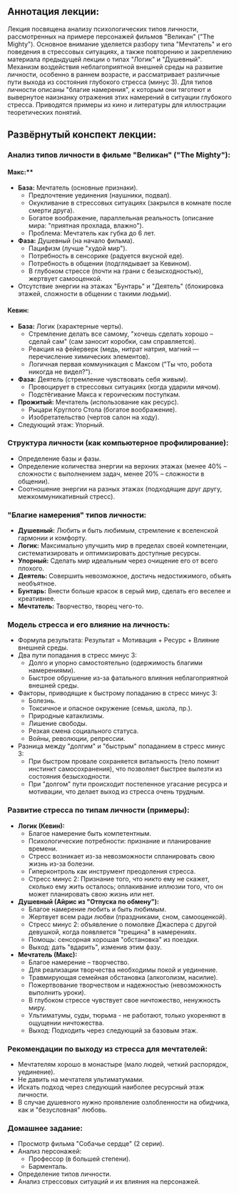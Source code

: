 ## Аннотация лекции:

Лекция посвящена анализу психологических типов личности, рассмотренных на примере персонажей фильмов "Великан" ("The Mighty").
Основное внимание уделяется разбору типа "Мечтатель" и его поведения в стрессовых ситуациях, а также повторению и закреплению материала предыдущей лекции о типах "Логик" и "Душевный".
Механизм воздействия неблагоприятной внешней среды на развитие личности, особенно в раннем возрасте, и рассматривает различные пути выхода из состояния глубокого стресса (минус 3).
Для типов личности описаны "благие намерения", к которым они тяготеют и вывернутое наизнанку отражения этих намерений в ситуации глубокого стресса.
Приводятся примеры из кино и литературы для иллюстрации теоретических понятий.

## Развёрнутый конспект лекции:

### Анализ типов личности в фильме "Великан" ("The Mighty"):

#### Макс:**
* **База:** Мечтатель (основные признаки).
    * Предпочтение уединения (наушники, подвал).
    * Окукливание в стрессовых ситуациях (закрылся в комнате после смерти друга).
    * Богатое воображение, параллельная реальность (описание мира: "приятная прохлада, влажно").
    * Проблема: Мечтатель как губка до 6 лет.
* **Фаза:** Душевный (на начало фильма).
    * Пацифизм (лучше "худой мир").
    * Потребность в сенсорике (радуется вкусной еде).
    * Потребность в общении (подглядывает за Кевином).
    * В глубоком стрессе (почти на грани с безысходностью), жертвует самооценкой.
* Отсутствие энергии на этажах "Бунтарь" и "Деятель" (блокировка этажей, сложности в общении с такими людьми).

#### Кевин:
* **База:** Логик (характерные черты).
    * Стремление делать все самому, "хочешь сделать хорошо – сделай сам" (сам заносит коробки, сам справляется).
    * Реакция на фейерверк (медь, нитрат натрия, магний — перечисление химических элементов).
    * Логичная первая коммуникация с Максом ("Ты что, робота никогда не видел?").
* **Фаза:** Деятель (стремление чувствовать себя живым).
    * Провоцирует в стрессовых ситуациях (когда ударили мячом).
    * Подстёгивание Макса к героическим поступкам.
* **Прожитый:** Мечтатель (использование как ресурс).
    * Рыцари Круглого Стола (богатое воображение).
    * Изобретательство (чертов салон на ходу).
* Следующий этаж: Упорный.

### Структура личности (как компьютерное профилирование):
*   Определение базы и фазы.
*   Определение количества энергии на верхних этажах (менее 40% – сложности с выполнением задач, менее 20% – сложности в общении).
*   Соотношение энергии на разных этажах (подходящие друг другу, межкоммуникативный стресс).

### "Благие намерения" типов личности:

* **Душевный:** Любить и быть любимым, стремление к вселенской гармонии и комфорту.
* **Логик:** Максимально улучшить мир в пределах своей компетенции, систематизировать и оптимизировать доступные ресурсы.
* **Упорный:** Сделать мир идеальным через очищение его от всего плохого.
* **Деятель:** Совершить невозможное, достичь недостижимого, объять необъятное.
* **Бунтарь:** Внести больше красок в серый мир, сделать его веселее и креативнее.
* **Мечтатель:** Творчество, творец чего-то.

### Модель стресса и его влияние на личность:

* Формула результата: Результат = Мотивация + Ресурс + Влияние внешней среды.
* Два пути попадания в стресс минус 3:
    * Долго и упорно самостоятельно (одержимость благими намерениями).
    * Быстрое обрушение из-за фатального влияния неблагоприятной внешней среды.
* Факторы, приводящие к быстрому попаданию в стресс минус 3:
    * Болезнь.
    * Токсичное и опасное окружение (семья, школа, пр.).
    * Природные катаклизмы.
    * Лишение свободы.
    * Резкая смена социального статуса.
    * Войны, революции, репрессии.
* Разница между "долгим" и "быстрым" попаданием в стресс минус 3:
    * При быстром провале сохраняется витальность (тело помнит инстинкт самосохранения), что позволяет быстрее вылезти из состояния безысходности.
    * При "долгом" пути происходит постепенное угасание ресурса и мотивации, что делает выход из стресса очень трудным.

### Развитие стресса по типам личности (примеры):

* **Логик (Кевин):**
    * Благое намерение быть компетентным.
    * Психологические потребности: признание и планирование времени.
    * Стресс возникает из-за невозможности спланировать свою жизнь из-за болезни.
    * Гиперконтроль как инструмент преодоления стресса.
    * Стресс минус 2: Признание того, что никто ему не скажет, сколько ему жить осталось; оплакивание иллюзии того, что он может планировать свою жизнь или нет.
* **Душевный (Айрис из "Отпуска по обмену"):**
    * Благое намерение любить и быть любимым.
    * Жертвует всем ради любви (праздниками, сном, самооценкой).
    * Стресс минус 2: объявление о помолвке Джаспера с другой девушкой, когда появляется "трещина" в намерениях.
    * Помощь: сенсорная хорошая "обстановка" из поездки.
    * Выход: дать "вдарить", изменив этим фазу.
* **Мечтатель (Макс):**
    * Благое намерение – творчество.
    * Для реализации творчества необходимы покой и уединение.
    * Травмирующая семейная обстановка (алкоголизм, насилие).
    * Пожертвование творчеством и надежностью (невозможность выполнить уроки).
    * В глубоком стрессе чувствует свое ничтожество, ненужность миру.
    * Ультиматумы, суды, тюрьма - не работают, только укореняют в ощущении ничтожества.
    * Выход: Подходить через следующий за базовым этаж.

### Рекомендации по выходу из стресса для мечтателей:

* Мечтателям хорошо в монастыре (мало людей, четкий распорядок, уединение).
* Не давить на мечтателя ультиматумами.
* Искать подход через следующий наиболее ресурсный этаж личности.
* В случае душевного нужно проявление озлобленности на обидчика, как и "безусловная" любовь.

### Домашнее задание:

* Просмотр фильма "Собачье сердце" (2 серии).
* Анализ персонажей:
    * Профессор (в большей степени).
    * Барменталь.
* Определение типов личности.
* Анализ стрессовых ситуаций и их влияния на персонажей.
